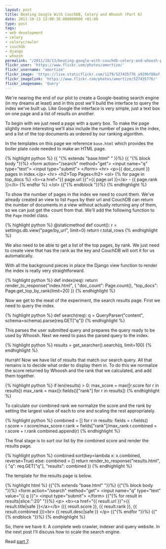 ```yaml
---
layout: post
title: Beating Google With CouchDB, Celery and Whoosh (Part 6)
date: 2011-10-13 12:00:30.000000000 +01:00
type: post
tags:
- web development
- celery
- celerycrawler
- couchdb
- django
- whoosh
permalink: "/2011/10/13/beating-google-with-couchdb-celery-and-whoosh-part-6/"
flickr_user: 'https://www.flickr.com/photos/amortize/'
flickr_username: "amortize"
flickr_image: 'https://live.staticflickr.com/1179/527435776_a929bf88af_w.jpg'
flickr_imagelink: 'https://www.flickr.com/photos/amortize/527435776/'
flickr_imagename: 'Query'
---
```

We're nearing the end of our plot to create a Google-beating search engine (in my dreams at least) and in
this post we'll build the interface to query the index we've built up. Like Google the interface is very
simple, just a text box on one page and a list of results on another.

To begin with we just need a page with a query box. To make the page slightly more interesting we'll also
include the number of pages in the index, and a list of the top documents as ordered by our ranking algorithm.

In the templates on this page we reference `base.html` which provides the boiler plate code needed to
make an HTML page.

{% highlight python %}
{{ "{% extends &quot;base.html&quot; " }}%}
{{ "{% block body "}}%}
    &lt;form action=&quot;/search&quot; method=&quot;get&quot;&gt;
        &lt;input name=&quot;q&quot; type=&quot;text&quot;&gt;
        &lt;input type=&quot;submit&quot;&gt;
    &lt;/form&gt;
    &lt;hr&gt;
    &lt;p&gt;{{ doc_count }} pages in index.&lt;/p&gt;
    &lt;hr&gt;
    &lt;h2&gt;Top Pages&lt;/h2&gt;
    &lt;ol&gt;
    {% for page in top_docs %}
        &lt;li&gt;&lt;a href=&quot;{{ page.url }}&quot;&gt;{{ page.url }}&lt;/a&gt; - {{ page.rank }}&lt;/li&gt;
    {% endfor %}
    &lt;/ol&gt;
{{"{% endblock "}}%}
{% endhighlight %}

To show the number of pages in the index we need to count them. We've already created an view to list
`Page`s by their url and CouchDB can return the number of documents in a view without actually
returning any of them, so we can just get the count from that. We'll add the following function to the
`Page` model class.

{% highlight python %}
    @staticmethod
    def count():
        r = settings.db.view(&quot;page/by_url&quot;, limit=0)
        return r.total_rows
{% endhighlight %}

We also need to be able to get a list of the top pages, by rank. We just need to create view that has the
rank as the key and CouchDB will sort it for us automatically.

With all the background pieces in place the Django view function to render the index is really very
straightforward.

{% highlight python %}
def index(req):
    return render_to_response(&quot;index.html&quot;, { &quot;doc_count&quot;: Page.count(), &quot;top_docs&quot;: Page.get_top_by_rank(limit=20) })
{% endhighlight %}

Now we get to the meat of the experiment, the search results page. First we need to query the index.

{% highlight python %}
def search(req):
    q = QueryParser(&quot;content&quot;, schema=schema).parse(req.GET[&quot;q&quot;])
{% endhighlight %}

This parses the user submitted query and prepares the query ready to be used by Whoosh. Next we need to pass
the parsed query to the index.

{% highlight python %}
    results = get_searcher().search(q, limit=100)
{% endhighlight %}

Hurrah! Now we have list of results that match our search query. All that remains is to decide what order to
display them in. To do this we normalize the score returned by Whoosh and the rank that we calculated, and add
them together.

{% highlight python %}
    if len(results) &gt; 0:
        max_score = max([r.score for r in results])
        max_rank = max([r.fields()[&quot;rank&quot;] for r in results])
{% endhighlight %}

To calculate our combined rank we normalize the score and the rank by setting the largest value of each to one
and scaling the rest appropriately.

{% highlight python %}
        combined = []
        for r in results:
            fields = r.fields()
            r.score = r.score/max_score
            r.rank = fields[&quot;rank&quot;]/max_rank
            r.combined = r.score + r.rank
            combined.append(r)
{% endhighlight %}

The final stage is to sort our list by the combined score and render the results page.

{% highlight python %}
        combined.sort(key=lambda x: x.combined, reverse=True)
    else:
        combined = []
    return render_to_response(&quot;results.html&quot;, { &quot;q&quot;: req.GET[&quot;q&quot;], &quot;results&quot;: combined })
{% endhighlight %}

The template for the results page is below.

{% highlight html %}
{{"{% extends &quot;base.html&quot; "}}%}
{{"{% block body "}}%}
    &lt;form action=&quot;/search&quot; method=&quot;get&quot;&gt;
        &lt;input name=&quot;q&quot; type=&quot;text&quot; value=&quot;{{ q }}&quot;&gt;
        &lt;input type=&quot;submit&quot;&gt;
    &lt;/form&gt;
    {{"{% for result in results|slice:&quot;:20&quot; "}}%}
        &lt;p&gt;
            &lt;b&gt;&lt;a href=&quot;{{ result.url }}&quot;&gt;{{ result.title|safe }}&lt;/a&gt;&lt;/b&gt; ({{ result.score }}, {{ result.rank }}, {{ result.combined }})&lt;br&gt;
            {{ result.desc|safe }}
        &lt;/p&gt;
    {{"{% endfor "}}%}
{{"{% endblock "}}%}
{% endhighlight %}

So, there we have it. A complete web crawler, indexer and query website. In the next post I'll discuss how to
scale the search engine.

Read [part 7](/2011/10/19/beating-google-with-couchdb-celery-and-whoosh-part-7/).
